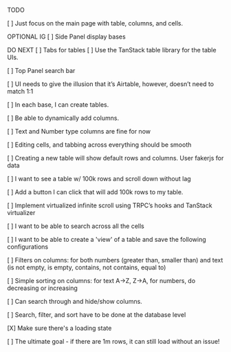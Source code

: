 TODO

[ ] Just focus on the main page with table, columns, and cells.

OPTIONAL IG
[ ] Side Panel display bases

DO NEXT
[ ] Tabs for tables
[ ] Use the TanStack table library for the table UIs.

[ ] Top Panel search bar


[ ] UI needs to give the illusion that it’s Airtable, however, doesn’t need to match 1:1

[ ] In each base, I can create tables.

[ ] Be able to dynamically add columns.

[ ] Text and Number type columns are fine for now

[ ] Editing cells, and tabbing across everything should be smooth

[ ] Creating a new table will show default rows and columns. User fakerjs for data

[ ] I want to see a table w/ 100k rows and scroll down without lag

[ ] Add a button I can click that will add 100k rows to my table.

[ ] Implement virtualized infinite scroll using TRPC’s hooks and TanStack virtualizer

[ ] I want to be able to search across all the cells

[ ] I want to be able to create a 'view' of a table and save the following configurations

[ ] Filters on columns: for both numbers (greater than, smaller than) and text (is not empty, is empty, contains, not contains, equal to)

[ ] Simple sorting on columns: for text A→Z, Z→A, for numbers, do decreasing or increasing

[ ] Can search through and hide/show columns.

[ ] Search, filter, and sort have to be done at the database level

[X] Make sure there's a loading state

[ ] The ultimate goal - if there are 1m rows, it can still load without an issue!